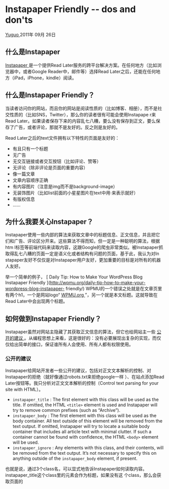 #  Instapaper Friendly -- dos and don'ts

[ Yuguo ](http://yuguo.us) 2011年 09月 26日

##  什么是Instapaper

[ Instapaper ](http://www.instapaper.com/) 是一个提供Read
Later服务的跨平台解决方案。在任何地方（比如浏览器中，或者Google Reader中，邮件等）选择Read
Later之后，还能在任何地方（iPad，iPhone，kindle）阅读。

##  什么是Instapaper Friendly？

当读者访问你的网站，而且你的网站是阅读性质的（比如博客、相册），而不是社交性质的（比如SNS，Twitter），那么你的读者很有可能会使用Instapape
r来Read Later。如果读者保存下来的内容乱七八糟，要么没有保存到正文，要么保存了广告，或者评论，那就不是友好的。反之则是友好的。

Read Later之后的text文件拥有以下特性的页面是友好的：

  * 有且只有一个标题 
  * 无广告 
  * 无交互链接或者交互按钮（比如评论、赞等） 
  * 无评论（除非评论是页面的重要内容） 
  * 像一篇文章 
  * 文章内容顺序正确 
  * 有内容图片（注意是img而不是background-image） 
  * 无装饰图片（比如list前面的小星星图片在text中用·来表示就好） 
  * 有版权信息 
  * …… 

##  为什么我要关心Instapaper？

Instapaper使用一些内部的算法来获取文章中的标题信息、正文信息，并且把它们和广告、评论区分开来。这些算法不得而知，但一定是一种聪明的算法，根据htm
l标签等前端代码来读取内容，这跟Google的爬虫非常类似。被Instapaper抓取得乱七八糟的页面一定是语义化或者结构有问题的页面，基于此，我认为对In
stapaper友好不仅仅是对Instapaper用户友好，更加重要的目标是对所有的机器人友好。

举一个简单的例子， [ Daily Tip: How to Make Your WordPress Blog Instapaper Friendly
](http://wpmu.org/daily-tip-how-to-make-your-wordpress-blog-instapaper-
friendly/) WPMU的一个错误之处就是在文章页里有两个h1，一个是网站logo“ [ WPMU.org
](http://www.wpmu.org/) ”，另一个就是本文标题。这就导致在Read Later中会出现两个标题。

##  如何做到Instapaper Friendly？

Instapaper虽然对网站主隐藏了其获取正文信息的算法，但它也给网站主一些 [ 公开的建议
](http://www.instapaper.com/publishers)
。从编程思想上来看，这是很好的：没有必要展现出复杂的实现，而仅仅给出简单的接口，保证谁所有人会使用、所有人都有权限使用。

###  公开的建议

Instapaper给网站开发者一些公开的建议，包括对正文文本解析的控制、对Instapaper的拒绝（就好像通过robots.txt来拒绝google一样
）、在站点添加Read Later按钮等。我只分析对正文文本解析的控制（Control text parsing for your site with
HTML）。

  * ` instapaper_title ` : The first element with this class will be used as the title. If omitted, the HTML ` <title> ` element is used and Instapaper will try to remove common prefixes (such as “Archive”). 
  * ` instapaper_body ` : The first element with this class will be used as the body container. All text outside of this element will be removed from the text output. If omitted, Instapaper will try to locate a suitable body container that includes all article text with minimal clutter. If such a container cannot be found with confidence, the HTML ` <body> ` element will be used. 
  * ` instapaper_ignore ` : Any elements with this class, and their contents, will be removed from the text output. It’s not necessary to specify this on anything outside of the ` instapaper_body ` element, if present. 

也就是说，通过3个class名，可以显式地告诉Instapaper如何读取内容。instapaper_title这个class里的元素会作为标题，如果没有这
个class，那么会获取页面的<title>标签。

###  前端代码的最佳实践

####  使用语义化的html标签，不使用inline style

比如<h2>、<h3>作为段落标题，使用<strong>而不是<span style=”font-
weight:bold”>加粗，使用<code>来输出代码，使用<li>输出代码，使用<p>而不是<br/>来区分段落……因为当Read
Later之后，站点样式就失效了。

####  <h1>标签

页面中不要用两个<h1>标签，只需要一个作为最重要的标题就好了，比如新闻标题，博客标题……而不是网站标题。

也不要把<h1>标签放在<li>等其他标签中，从语义化来讲这是不对的。比如 [ 大猫 ](http://ooxx.me) 的日志页： [
![错误地使用h1标签](http://yuguo.us/files/2011/09/instapaper-2.png) ](http://ooxx.me
/mybloglog-farewell.orz) 那么在Instapaper的text中显示如下：
![错误地使用h1，导致在Instapaper中显示错误](http://yuguo.us/files/2011/09/instapaper-3.png)
<h4><h1>标签要带链接并指向本页url</h4> 帮助text来找到原文页面。不是必须的，但是会更友好。

####  不要错误地使用<section>标签

检查自己博客的read
later情况的时候，发现顶部导航条那里的个人信息也出现在了text中。调试过后发现使用了<section>标签，改为div就好了。查阅了这么一篇文章 [
《<section>不仅仅是“语义化的<div>”》 ](http://csspod.com/archives/section-is-not-just-a
-semantic-div) 之后，觉得自己之前对section的理解确实是错了。

> HTML 5中有一个构造文档大纲的算法，可以被诸如AT（不知何意，屏幕阅读器一类？）用来帮助用户通览文档。<section>及其他的新元素是这个算法的重
要组成部分。每嵌套一个<section>，大纲的深度就增加一级（如果你想把这种模型的优势和传统的<h1>-<h6>模型比较，想象一下一个基于Web的Feed
阅读器通过组合在一起的内容整合网站的页面结构，在HTML 4中，这意味要解析所有的内容并重新把所有的标题重新编号；HTML
5则可以在恰当的文档层级结束标题。）

所以其实<section>与<h1>-<h6>构建大纲有点类似，滥用的话，会让read later读取到错误的文章大纲。

####  注意标签顺序

即时在设计上是发表日期在前，标题在后，而在html代码中也应该是h1在前，这也是保证盲人读屏器第一次读到的是标题而不是不重要的时间。

####  对文章的操作，比如评论、编辑等不要放在<article>标签中。

##  最终优化结果

下面的截图是优化之后的结果，就像一篇文章一样，阅读体验很好。
![](http://yuguo.us/files/2011/09/instapaper-5.png) 相关资料：

[ Instapaper Friendly ](http://wordpress.org/extend/plugins/instapaper-
friendly/) [ Daily Tip: How to Make Your WordPress Blog Instapaper Friendly
](http://wpmu.org/daily-tip-how-to-make-your-wordpress-blog-instapaper-
friendly/) [ Information for publishers
](http://www.instapaper.com/publishers)

[ CMS的能力和责任 → ](/weblog/cms-power-and-responsibility/) [ ← 郁闷的开发环境
](/weblog/fml/)

Please enable JavaScript to view the [ comments powered by Disqus.
](http://disqus.com/?ref_noscript) [ comments powered by  Disqus
](http://disqus.com)

© 2009 – 2014 Yuguo. Powered by [ Jekyll ](https://github.com/mojombo/jekyll)
and host by [ Github ](https://github.com/yuguo) 。

